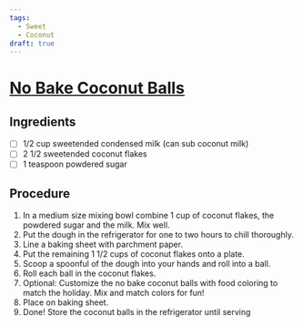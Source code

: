 ```yaml
---
tags: 
  - Sweet
  - Coconut
draft: true
---
```


# [No Bake Coconut Balls](https://www.yummly.com/recipe/No-Bake-Christmas-Coconut-Balls-2264970?prm-v1#directions)

## Ingredients

- [ ] 1/2 cup sweetended condensed milk (can sub coconut milk)
- [ ] 2 1/2 sweetended coconut flakes
- [ ] 1 teaspoon powdered sugar

## Procedure

1. In a medium size mixing bowl combine 1 cup of coconut flakes, the powdered sugar and the milk. Mix well.
1. Put the dough in the refrigerator for one to two hours to chill thoroughly.
1. Line a baking sheet with parchment paper.
1. Put the remaining 1 1/2 cups of coconut flakes onto a plate.
1. Scoop a spoonful of the dough into your hands and roll into a ball.
1. Roll each ball in the coconut flakes.
1. Optional: Customize the no bake coconut balls with food coloring to match the holiday. Mix and match colors for fun!
1. Place on baking sheet.
1. Done! Store the coconut balls in the refrigerator until serving